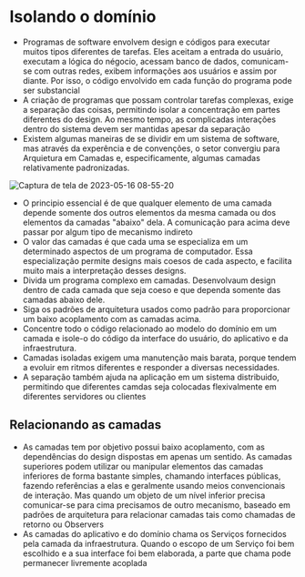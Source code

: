 # Isolando o domínio

- Programas de software envolvem design e códigos para executar muitos tipos diferentes de tarefas. Eles aceitam a entrada do usuário, executam a lógica do négocio, acessam banco de dados, comunicam-se com outras redes, exibem informações aos usuários e assim por diante. Por isso, o código envolvido em cada função do programa pode ser substancial
- A criação de programas que possam controlar tarefas complexas, exige a separação das coisas, permitindo isolar a concentração em partes diferentes do design. Ao mesmo tempo, as complicadas interações dentro do sistema devem ser mantidas apesar da separação
- Existem algumas maneiras de se dividir em um sistema de software, mas através da experência e de convenções, o setor convergiu para Arquietura em Camadas e, especificamente, algumas camadas relativamente padronizadas.

![Captura de tela de 2023-05-16 08-55-20](https://github.com/fredsonchaves07/ddd-study/assets/43495376/8c8f7e31-ba4b-47b6-a1bb-2594a56f6adc)

- O principio essencial é de que qualquer elemento de uma camada depende somente dos outros elementos da mesma camada ou dos elementos da camadas "abaixo" dela. A comunicação para acima deve passar por algum tipo de mecanismo indireto
- O valor das camadas é que cada uma se especializa em um determinado aspectos de um programa de computador. Essa especialização permite designs mais coesos de cada aspecto, e facilita muito mais a interpretação desses designs.
- Divida um programa complexo em camadas. Desenvolvaum design dentro de cada camada que seja coeso e que dependa somente das camadas abaixo dele.
- Siga os padrões de arquitetura usados como padrão para proporcionar um baixo acoplamento com as camadas acima.
- Concentre todo o código relacionado ao modelo do domínio em um camada e isole-o do código da interface do usuário, do aplicativo e da infraestrutura.
- Camadas isoladas exigem uma manutenção mais barata, porque tendem a evoluir em ritmos diferentes e responder a diversas necessidades.
- A separação também ajuda na aplicação em um sistema distribuido, permitindo que diferentes camdas seja colocadas flexivalmente em diferentes servidores ou clientes

## Relacionando as camadas

- As camadas tem por objetivo possui baixo acoplamento, com as dependências do design dispostas em apenas um sentido. As camadas superiores podem utilizar ou manipular elementos das camadas inferiores de forma bastante simples, chamando interfaces públicas, fazendo referências a elas e geralmente usando meios convencionais de interação. Mas quando um objeto de um nível inferior precisa comunicar-se para cima precisamos de outro mecanismo, baseado em padrões de arquitetura para relacionar camadas tais como chamadas de retorno ou Observers
- As camadas do aplicativo e do domínio chama os Serviços fornecidos pela camada da infraestrutura. Quando o escopo de um Serviço foi bem escolhido e a sua interface foi bem elaborada, a parte que chama pode permanecer livremente acoplada
